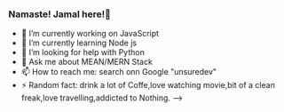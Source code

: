 ### Namaste! Jamal  here!👋

- 🔭 I’m currently working on JavaScript 
- 🌱 I’m currently learning Node js
- 🤔 I’m looking for help with Python 
- 💬 Ask me about MEAN/MERN Stack
- 📫 How to reach me: search onn Google "unsuredev"
- ⚡ Random fact: drink a lot of Coffe,love watching movie,bit of a clean freak,love travelling,addicted to Nothing.
-->
